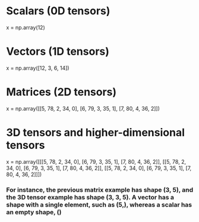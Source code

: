 # Scalars (0D tensors)
 
 x = np.array(12)

# Vectors (1D tensors)

 x = np.array([12, 3, 6, 14])
 
# Matrices (2D tensors)
 
  x = np.array([[5, 78, 2, 34, 0],
  [6, 79, 3, 35, 1],
  [7, 80, 4, 36, 2]])
  
# 3D tensors and higher-dimensional tensors

 x = np.array([[[5, 78, 2, 34, 0],
  [6, 79, 3, 35, 1],
  [7, 80, 4, 36, 2]],
  [[5, 78, 2, 34, 0],
  [6, 79, 3, 35, 1],
  [7, 80, 4, 36, 2]],
  [[5, 78, 2, 34, 0],
  [6, 79, 3, 35, 1],
  [7, 80, 4, 36, 2]]])
  
  
  
  
  
### For instance, the previous matrix example has shape (3, 5), and the 3D tensor example has shape (3, 3, 5). A vector has a shape with a single element, such as (5,), whereas a scalar has an empty shape, ()
